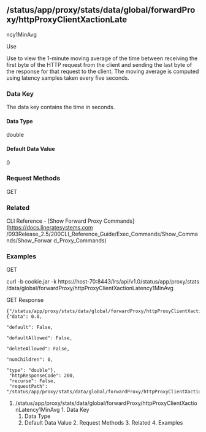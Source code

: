 ## /status/app/proxy/stats/data/global/forwardProxy/httpProxyClientXactionLate
ncy1MinAvg

Use

Use to view the 1-minute moving average of the time between receiving the
first byte of the HTTP request from the client and sending the last byte of
the response for that request to the client. The moving average is computed
using latency samples taken every five seconds.

### Data Key

The data key contains the time in seconds.

#### Data Type

double

#### Default Data Value

0

### Request Methods

GET

### Related

CLI Reference - [Show Forward Proxy Commands](https://docs.lineratesystems.com
/093Release_2.5/200CLI_Reference_Guide/Exec_Commands/Show_Commands/Show_Forwar
d_Proxy_Commands)

### Examples

GET

curl -b cookie.jar -k https://host-70:8443/lrs/api/v1.0/status/app/proxy/stats
/data/global/forwardProxy/httpProxyClientXactionLatency1MinAvg

GET Response

    
    
    {"/status/app/proxy/stats/data/global/forwardProxy/httpProxyClientXactionLatency1MinAvg": {"data": 0.0,
                                                                                                "default": False,
                                                                                                "defaultAllowed": False,
                                                                                                "deleteAllowed": False,
                                                                                                "numChildren": 0,
                                                                                                "type": "double"},
     "httpResponseCode": 200,
     "recurse": False,
     "requestPath": "/status/app/proxy/stats/data/global/forwardProxy/httpProxyClientXactionLatency1MinAvg"}
    

  1. /status/app/proxy/stats/data/global/forwardProxy/httpProxyClientXactionLatency1MinAvg
    1. Data Key
      1. Data Type
      2. Default Data Value
    2. Request Methods
    3. Related
    4. Examples

